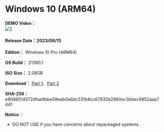 # Windows 10 (ARM64)

**DEMO Video：** <br>
[![1](https://img.youtube.com/vi/YeBYAS89uPQ/maxresdefault.jpg)](https://youtu.be/YeBYAS89uPQ "DEMO Video")

#### Release Date：2023/06/15

**Edition：** Windows 10 Pro (ARM64)

**OS Build：** 21390.1

**ISO Size：** 2.08GB

**Download：** [Part 1](https://github.com/WhatTheBlock/WindowsSimplify/releases/download/iso/21390.1_arm_230615.part1.rar)、[Part 2](https://github.com/WhatTheBlock/WindowsSimplify/releases/download/iso/21390.1_arm_230615.part2.rar)

**SHA-256：** e908651d372dfaa9bbe59eab0e6dc531b8cc67832b2960ec3bbec9852aaa7441

**Notice：**
- DO NOT USE if you have concerns about repackaged systems.
